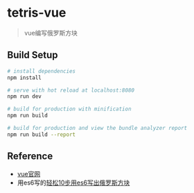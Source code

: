 # tetris-vue

> vue编写俄罗斯方块

## Build Setup

``` bash
# install dependencies
npm install

# serve with hot reload at localhost:8080
npm run dev

# build for production with minification
npm run build

# build for production and view the bundle analyzer report
npm run build --report
```

## Reference

* [vue官网](https://cn.vuejs.org)
* 用es6写的[轻松10步用es6写出俄罗斯方块](https://github.com/timmyLan/tetris)